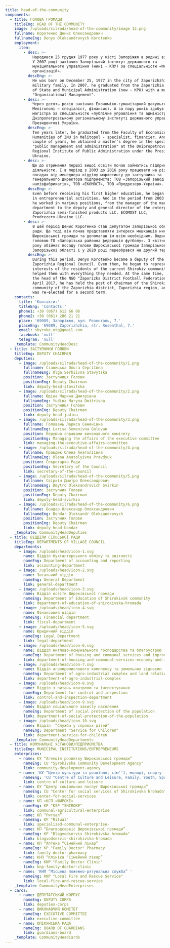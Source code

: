```yaml
---
title: head-of-the-community
components:
  - title: ГОЛОВА ГРОМАДИ
    titleEng: HEAD OF THE COMMUNITY
    image: /uploads/silrada/head-of-the-community/image 12.png
    fullname: Коротенко Денис Олександрович
    fullnameEng: Denys Oleksandrovych Korotenko
    employment:
      item:
        - desc: >-
            Народився 25 грудня 1977 року у місті Запоріжжя в родині військових.
            У 2007 році закінчив Запорізький інститут державного та
            муніципального управління (нині - КПУ) за спеціальністю «Менеджмент
            організацій».
          descEng: >-
            He was born on December 25, 1977 in the city of Zaporizhzhia in a
            military family. In 2007, he graduated from the Zaporizhia Institute
            of State and Municipal Administration (now - KPU) with a major in
            "Organizational Management".
        - desc: >-
            Через десять років закінчив Економіко-гуманітарний факультет ЗНУ у
            Мелітополі – спеціаліст, фінансист. А за пару років здобув ступінь
            магістра за спеціальністю «публічне управління та адміністрування» у
            Дніпропетровському регіональному інституті державного управління при
            Президентові України.
          descEng: >-
            Ten years later, he graduated from the Faculty of Economics and
            Humanities of ZNU in Melitopol - specialist, financier. And in a
            couple of years, he obtained a master's degree in the specialty
            "public management and administration" at the Dnipropetrovsk
            Regional Institute of Public Administration under the President of
            Ukraine.
        - desc: >-
            Ще до отримання першої вищої освіти почав займатись підприємницькою
            діяльністю. І в період з 2003 до 2016 року працювати на різних
            посадах від менеджера відділу маркетингу до заступника та
            генерального директора підприємств: ТОВ «Запорізький завод
            напівфабрикатів», ТОВ «ЕКОМОСТ», ТОВ «Продрезерв-Україна».
          descEng: >-
            Even before receiving his first higher education, he began to engage
            in entrepreneurial activities. And in the period from 2003 to 2016,
            he worked in various positions, from the manager of the marketing
            department to the deputy and general director of the enterprises:
            Zaporizhia semi-finished products LLC, ECOMOST LLC,
            Prodrezerv-Ukraine LLC.
        - desc: >-
            В цей період Денис Коротенко став депутатом Запорізької обласної
            ради. Ще тоді він почав представляти інтереси мешканців нинішньої
            Широківської громади та допомагав їм всім необхідним. Водночас став
            головою ГО «Запорізька районна федерація футболу». З квітня 2017
            року обіймає посаду голови Широківської громади Запорізького району,
            Запорізької області і у 2020 році переобрався на другий термін.
          descEng: >-
            During this period, Denys Korotenko became a deputy of the
            Zaporizhia Regional Council. Even then, he began to represent the
            interests of the residents of the current Shirokiv community and
            helped them with everything they needed. At the same time, he became
            the head of the NGO "Zaporizka District Football Federation". Since
            April 2017, he has held the post of chairman of the Shirokiv
            community of the Zaporizhia district, Zaporizhia region, and in 2020
            was re-elected for a second term.
    contacts:
      title: 'Контакти:'
      titleEng: 'Contacts:'
      phone1: +38 (067) 612 66 06
      phone2: +38 (061) 286 21 21
      place: '69089, Запоріжжя, вул. Розенталь, 7.'
      placeEng: '69089, Zaporizhzhia, str. Rosenthal, 7.'
      email: shyroke.otg@gmail.com
      facebook: 'null'
      telegram: 'null'
    _template: CommunityHeadDesc
  - title: ЗАСТУПНИКИ ГОЛОВИ
    titleEng: DEPUTY CHAIRMEN
    deputies:
      - image: /uploads/silrada/head-of-the-community/1.png
        fullname: Ставицька Ольга Сергіївна
        fullnameEng: Olga Serhiivna Stavytska
        position: Заступниця Голови
        positionEng: Deputy Chairman
        link: deputy-head-stavitska
      - image: /uploads/silrada/head-of-the-community/2.png
        fullname: Юдіна Марина Дмитрівна
        fullnameEng: Yudina Maryna Dmitrivna
        position: Заступниця Голови
        positionEng: Deputy Chairman
        link: deputy-head-judina
      - image: /uploads/silrada/head-of-the-community/3.png
        fullname: Головань Лариса Семенівна
        fullnameEng: Larisa Semenivna Golovan
        position: Керуюча справами виконавчого комітету
        positionEng: Managing the affairs of the executive committee
        link: managing-the-executive-affairs-committee
      - image: /uploads/silrada/head-of-the-community/4.png
        fullname: Правдюк Олена Анатоліївна
        fullnameEng: Olena Anatolyivna Pravdyuk
        position: Секретарка Ради
        positionEng: Secretary of the Council
        link: secretary-of-the-council
      - image: /uploads/silrada/head-of-the-community/5.png
        fullname: Свіркін Дмитро Олександрович
        fullnameEng: Dmytro Oleksandrovich Svirkin
        position: Заступник Голови
        positionEng: Deputy Chairman
        link: deputy-head-svirkin
      - image: /uploads/silrada/head-of-the-community/6.png
        fullname: Бондар Олександр Олександрович
        fullnameEng: Bondar Oleksandr Oleksandrovych
        position: Заступник Голови
        positionEng: Deputy Chairman
        link: deputy-head-bondar
    _template: CommunityHeadDeputies
  - title: ВІДДІЛИ СІЛЬСЬКОЇ РАДИ
    titleEng: DEPARTMENTS OF VILLAGE COUNCIL
    departments:
      - image: /uploads/head/icon-1.svg
        name: Відділ бухгалтерського обліку та звітності
        nameEng: Department of accounting and reporting
        link: accounting-department
      - image: /uploads/head/icon-2.svg
        name: Загальний відділ
        nameEng: General Department
        link: general-department
      - image: /uploads/head/icon-3.svg
        name: Відділ освіти Широківської громади
        nameEng: Department of Education of Shirokivsk community
        link: department-of-education-of-shirokivska-hromada
      - image: /uploads/head/icon-4.svg
        name: Фінансовий відділ
        nameEng: Financial department
        link: fiscal-department
      - image: /uploads/head/icon-5.svg
        name: Юридичний відділ
        nameEng: Legal Department
        link: legal-department
      - image: /uploads/head/icon-6.svg
        name: Відділ житлово-комунального господарства та благоустрою
        nameEng: Department of housing and communal services and improvement
        link: department-of-housing-and-communal-services-economy-and-improvement
      - image: /uploads/head/icon-7.svg
        name: Відділ агропромислового комплексу та земельних відносин
        nameEng: Department of agro-industrial complex and land relations
        link: department-of-agro-industrial-complex
      - image: /uploads/head/icon-8.svg
        name: Відділ з питань контролю та інспектування
        nameEng: Department for control and inspection
        link: control-and-inspection-department
      - image: /uploads/head/icon-9.svg
        name: Відділ соціального захисту населення
        nameEng: Department of social protection of the population
        link: department-of-social-protection-of-the-population
      - image: /uploads/head/icon-10.svg
        name: Відділ  “Служба у справах дітей”
        nameEng: Department "Service for Children"
        link: department-service-for-children
    _template: CommunityHeadDepartments
  - title: КОМУНАЛЬНІ УСТАНОВИ/ПІДПРИЄМСТВА
    titleEng: MUNICIPAL INSTITUTIONS/ENTREPRENEURS
    enterprises:
      - name: КУ “Агенція розвитку Широківської громади”
        nameEng: CU "Syrokivska Community Development Agency"
        link: community-development-agency
      - name: 'КУ “Центр культури та дозвілля, сім''ї, молоді, спорту та туризму”'
        nameEng: 'CU "Centre of Culture and Leisure, Family, Youth, Sports and Tourism"'
        link: centre-of-culture-and-leisure
      - name: КУ “Центр соціальних послуг Широківської громади”
        nameEng: CU "Center for social services of Shirokivska hromada"
        link: center-for-social-services
      - name: КП «КСП «ШИРОКЕ»
        nameEng: KP "KSP "SHIROKE"
        link: communal-agricultural-enterprise
      - name: КП “Ритуал”
        nameEng: KP "Ritual"
        link: specialized-communal-enterprise-
      - name: КП “Благводсервіс Широківської громади”
        nameEng: KP "Blagvodservis Shirokivska hromada"
        link: blagvodservis-shirokivska-hromada
      - name: КП “Аптека “Сімейний лікар”
        nameEng: KP "Family Doctor" Pharmacy
        link: family-doctor-pharmacy
      - name: КНП “Клініка “Сімейний лікар”
        nameEng: KNP "Family Doctor Clinic"
        link: knp-family-doctor-clinic
      - name: 'КНП “Місцева пожежно-рятувальна служба” '
        nameEng: KNP "Local Fire and Rescue Service"
        link: local-fire-and-rescue-service
    _template: CommunityHeadEnterprises
  - cards:
      - name: ДЕПУТАТСЬКИЙ КОРПУС
        nameEng: DEPUTY CORPS
        link: deputies-corps
      - name: ВИКОНАВЧИЙ КОМІТЕТ
        nameEng: EXECUTIVE COMMITTEE
        link: executive-committee
      - name: ОПІКУНСЬКА РАДА
        nameEng: BOARD OF GUARDIANS
        link: guardians-board
    _template: CommunityHeadCards
---
```



